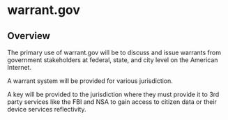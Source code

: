 # warrant.gov

## Overview

The primary use of warrant.gov will be to discuss and issue warrants from government stakeholders at federal, state, and city level on the American Internet.

A warrant system will be provided for various jurisdiction.

A key will be provided to the jurisdiction where they must provide it to 3rd party services like the FBI and NSA to gain access to citizen data or their device services reflectivity.
